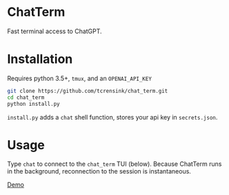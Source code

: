 # ChatTerm
Fast terminal access to ChatGPT.

# Installation
Requires python 3.5+, `tmux`, and an `OPENAI_API_KEY`

```bash
git clone https://github.com/tcrensink/chat_term.git
cd chat_term
python install.py
```
`install.py` adds a `chat` shell function, stores your api key in `secrets.json`.

# Usage
Type `chat` to connect to the `chat_term` TUI (below). Because ChatTerm runs in the background, reconnection to the session is instantaneous.

[Demo](https://user-images.githubusercontent.com/26497809/238851240-20f6f849-27f6-4e35-b6ef-e8ec761e63de.mov)
